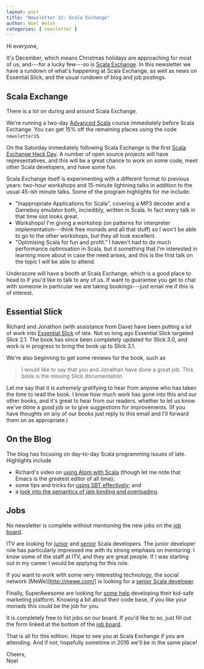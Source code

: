 ```yaml
---
layout: post
title: "Newsletter 12: Scala Exchange"
author: Noel Welsh
categories: [ newsletter ]
---
```

Hi everyone,

It's December, which means Christmas holidays are approaching for most of us, and---for a lucky few---so is [Scala Exchange][sx]. In this newsletter we have a rundown of what's happening at Scala Exchange, as well as news on Essential Slick, and the usual rundown of blog and job postings.

<!-- break -->

## Scala Exchange

There is a lot on during and around Scala Exchange.

We're running a two-day [Advanced Scala][advanced-scala-sx] course immediately before Scala Exchange. You can get 15% off the remaining places using the code `newsletter15`.

On the Saturday immediately following Scala Exchange is the first [Scala Exchange Hack Day][hack-day-sx]. A number of open source projects will have representatives, and this will be a great chance to work on some code, meet other Scala developers, and have some fun.

Scala Exchange itself is experimenting with a different format to previous years: two-hour workshops and 15-minute lightning talks in addition to the usual 45-ish minute talks. Some of the program highlights for me include:

- "Inappropriate Applications for Scala", covering a MP3 decoder and a Gameboy emulator both, incredibly, written in Scala. In fact every talk in that time slot looks great.
- Workshops! I'm giving a workshop (on patterns for interpreter implementation---think free monads and all that stuff) so I won't be able to go to the other workshops, but they all look excellent.
- "Optimising Scala for fun and profit." I haven't had to do much performance optimisation in Scala, but it something that I'm interested in learning more about in case the need arises, and this is the first talk on the topic I will be able to attend.

Underscore will have a booth at Scala Exchange, which is a good place to head to if you'd like to talk to any of us. If want to guarantee you get to chat with someone in particular we are taking bookings---just email me if this is of interest.

## Essential Slick

Richard and Jonathon (with assistance from Dave) have been putting a lot of work into [Essential Slick][essential-slick] of late. Not so long ago Essential Slick targeted Slick 2.1. The book has since been completely updated for Slick 3.0, and work is in progress to bring the book up to Slick 3.1.

We're also beginning to get some reviews for the book, such as

> I would like to say that you and Jonathan have done a great job. This book is the missing Slick documentation. 

Let me say that it is *extremely* gratifying to hear from anyone who has taken the time to read the book. I know how much work has gone into this and our other books, and it's great to hear from our readers, whether to let us know we've done a good job or to give suggestions for improvements. (If you have thoughts on any of our books just reply to this email and I'll forward them on as appropriate.)

## On the Blog

The blog has focusing on day-to-day Scala programming issues of late. Highlights include

- Richard's video on [using Atom with Scala][atom] (though let me note that Emacs is the greatest editor of all time);
- some tips and tricks for [using SBT effectively][sbt]; and
- a [look into the semantics of late binding and overloading][late-binding].

## Jobs

No newsletter is complete without mentioning the new jobs on the [job board][job-board].

ITV are looking for [junior][itv-junior] and [senior][itv-senior] Scala developers. The junior developer role has particularly impressed me with its strong emphasis on mentoring. I know some of the staff at ITV, and they are great people. If I was starting out in my career I would be applying for this role.

If you want to work with some very interesting technology, the social network [MeWe][http://mewe.com/] is looking for a [senior Scala developer][mewe].

Finally, SuperAwesome are looking for [some help][superawesome] developing their kid-safe marketing platform. Knowing a bit about their code base, if you like your monads this could be the job for you.

It is completely free to list jobs on our board. If you'd like to so, just fill out the form linked at the bottom of the [job board][job-board].

That is all for this edition. Hope to see you at Scala Exchange if you are attending. And if not, hopefully sometime in 2016 we'll be in the same place!

Cheers,<br/>
Noel


[sx]: http://scala.exchange

[advanced-scala-sx]: http://underscore.io/events/2015-12-08-advanced-scala.html
[hack-day-sx]: https://skillsmatter.com/conferences/7402-scalaxhack

[essential-slick]: http://underscore.io/books/essential-slick/
[late-binding]: http://underscore.io/blog/posts/2015/11/04/late-binding-and-overloading.html

[atom]: http://underscore.io/blog/posts/2015/11/03/atom.html
[sbt]: http://underscore.io/blog/posts/2015/11/09/sbt-commands.html

[job-board]: http://underscore.io/jobs/
[itv-junior]: http://underscore.io/jobs/2015-10-28-itv-junior/
[itv-senior]: http://underscore.io/jobs/2015-10-28-itv-senior/
[mewe]: http://underscore.io/jobs/2015-10-30-mewe/
[superawesome]: http://underscore.io/jobs/2015-11-13-superawesome/
